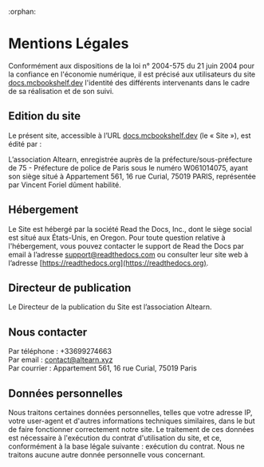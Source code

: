 :orphan:
# Mentions Légales

Conformément aux dispositions de la loi n° 2004-575 du 21 juin 2004 pour la confiance en l'économie numérique, il est précisé aux utilisateurs du site [docs.mcbookshelf.dev](https://docs.mcbookshelf.dev) l'identité des différents intervenants dans le cadre de sa réalisation et de son suivi.

## Edition du site

Le présent site, accessible à l’URL [docs.mcbookshelf.dev](https://docs.mcbookshelf.dev) (le « Site »), est édité par :

L’association Altearn, enregistrée auprès de la préfecture/sous-préfecture de 75 - Préfecture de police de Paris sous le numéro W061014075, ayant son siège situé à Appartement 561, 16 rue Curial, 75019 PARIS, représentée par Vincent Foriel dûment habilité.

## Hébergement

Le Site est hébergé par la société Read the Docs, Inc., dont le siège social est situé aux États-Unis, en Oregon.
Pour toute question relative à l'hébergement, vous pouvez contacter le support de Read the Docs par email à l’adresse [support@readthedocs.com](mailto:support@readthedocs.com) ou consulter leur site web à l’adresse [https://readthedocs.org](https://readthedocs.org).

## Directeur de publication

Le Directeur de la publication du Site est l’association Altearn.

## Nous contacter

Par téléphone : +33699274663 \
Par email : [contact@altearn.xyz](mailto:contact@altearn.xyz) \
Par courrier : Appartement 561, 16 rue Curial, 75019 Paris

## Données personnelles

Nous traitons certaines données personnelles, telles que votre adresse IP, votre user-agent et d'autres informations techniques similaires, dans le but de faire fonctionner correctement notre site. Le traitement de ces données est nécessaire à l'exécution du contrat d'utilisation du site, et ce, conformément à la base légale suivante : exécution du contrat. Nous ne traitons aucune autre donnée personnelle vous concernant.
